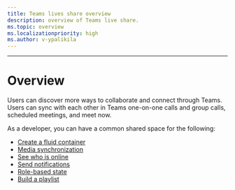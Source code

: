 ```yaml
---
title: Teams lives share overview
description: overview of Teams live share.
ms.topic: overview
ms.localizationpriority: high
ms.author: v-ypalikila
---
```

---

# Overview

Users can discover more ways to collaborate and connect through Teams. Users can sync with each other in Teams one-on-one calls and group calls, scheduled meetings, and meet now.

As a developer, you can have a common shared space for the following:

* [Create a fluid container](teams-live-share-sdk-capabilities.md#container-creation)
* [Media synchronization](teams-live-share-sdk-capabilities.md#media-synchronizer)
* [See who is online](teams-live-share-sdk-capabilities.md#see-who-is-online)
* [Send notifications](teams-live-share-sdk-capabilities.md#send-notifications)
* [Role-based state](teams-live-share-sdk-capabilities.md#role-based-state)
* [Build a playlist](teams-live-share-sdk-capabilities.md#build-a-playlist)
